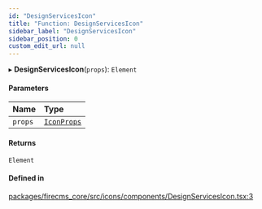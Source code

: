 ```yaml
---
id: "DesignServicesIcon"
title: "Function: DesignServicesIcon"
sidebar_label: "DesignServicesIcon"
sidebar_position: 0
custom_edit_url: null
---
```


▸ **DesignServicesIcon**(`props`): `Element`

#### Parameters

| Name | Type |
| :------ | :------ |
| `props` | [`IconProps`](../types/IconProps.md) |

#### Returns

`Element`

#### Defined in

[packages/firecms_core/src/icons/components/DesignServicesIcon.tsx:3](https://github.com/FireCMSco/firecms/blob/d45f3739/packages/firecms_core/src/icons/components/DesignServicesIcon.tsx#L3)
